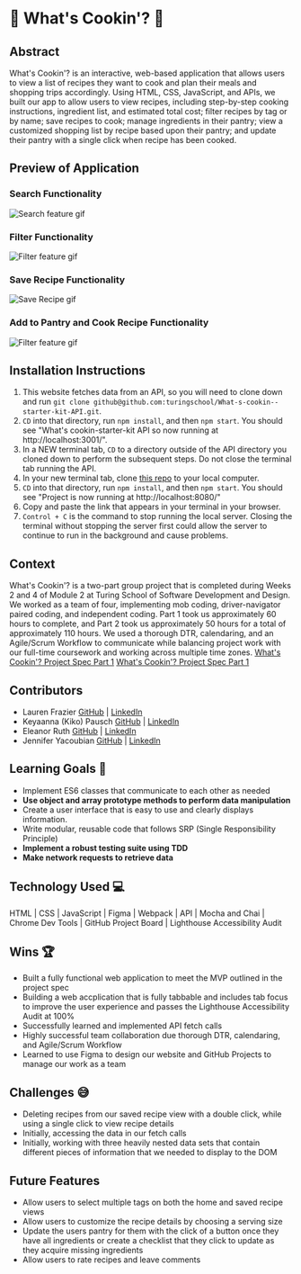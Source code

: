 # 🍴 What's Cookin'? 🍴️

## Abstract
What's Cookin'? is an interactive, web-based application that allows users to view a list of recipes they want to cook and plan their meals and shopping trips accordingly. Using HTML, CSS, JavaScript, and APIs, we built our app to allow users to view recipes, including step-by-step cooking instructions, ingredient list, and estimated total cost; filter recipes by tag or by name; save recipes to cook; manage ingredients in their pantry; view a customized shopping list by recipe based upon their pantry; and update their pantry with a single click when recipe has been cooked. 

## Preview of Application
### Search Functionality
![Search feature gif](https://media.giphy.com/media/RoEGoo8vNhpwDRlaJV/giphy.gif)
### Filter Functionality
![Filter feature gif](https://media.giphy.com/media/iwT2GfYsmg78MQN8Py/giphy.gif)
### Save Recipe Functionality
![Save Recipe gif](https://media.giphy.com/media/t45tqOWXPQBsPGWULl/giphy.gif)
### Add to Pantry and Cook Recipe Functionality
![Filter feature gif](https://media.giphy.com/media/pBaKSwHqVe9QmXOgg6/giphy.gif)

## Installation Instructions
1. This website fetches data from an API, so you will need to clone down and run `git clone github@github.com:turingschool/What-s-cookin--starter-kit-API.git`.
2. `CD` into that directory, run `npm install`, and then `npm start`. You should see "What's cookin-starter-kit API so now running at http://localhost:3001/".
3. In a NEW terminal tab, `CD` to a directory outside of the API directory you cloned down to perform the subsequent steps. Do not close the terminal tab running the API.
3. In your new terminal tab, clone [this repo](https://github.com/Eleanorgruth/whats-cookin) to your local computer.
4. `CD` into that directory, run `npm install`, and then `npm start`. You should see "Project is now running at http://localhost:8080/"
5. Copy and paste the link that appears in your terminal in your browser.
6. `Control + C` is the command to stop running the local server. Closing the terminal without stopping the server first could allow the server to continue to run in the background and cause problems.

## Context
What's Cookin'? is a two-part group project that is completed during Weeks 2 and 4 of Module 2 at Turing School of Software Development and Design. We worked as a team of four, implementing mob coding, driver-navigator paired coding, and independent coding. Part 1 took us approximately 60 hours to complete, and Part 2 took us approximately 50 hours for a total of approximately 110 hours. We used a thorough DTR, calendaring, and an Agile/Scrum Workflow to communicate while balancing project work with our full-time coursework and working across multiple time zones. 
[What's Cookin'? Project Spec Part 1](https://frontend.turing.edu/projects/whats-cookin-part-one.html) 
[What's Cookin'? Project Spec Part 1](https://frontend.turing.edu/projects/whats-cookin-part-two.html)

## Contributors
- Lauren Frazier [GitHub](https://github.com/FrazierLE) | [LinkedIn](https://www.linkedin.com/in/lauren-frazier-745053188/)
- Keyaanna (Kiko) Pausch [GitHub](https://github.com/knpausch) | [LinkedIn](https://www.linkedin.com/in/knpausch/)
- Eleanor Ruth [GitHub](https://github.com/Eleanorgruth) | [LinkedIn](https://www.linkedin.com/in/eleanorgruth/)
- Jennifer Yacoubian [GitHub](https://github.com/jmyacobn) | [LinkedIn](https://www.linkedin.com/in/jennifer-yacoubian/)

## Learning Goals 🎯
- Implement ES6 classes that communicate to each other as needed
- **Use object and array prototype methods to perform data manipulation**
- Create a user interface that is easy to use and clearly displays information.
- Write modular, reusable code that follows SRP (Single Responsibility Principle)
- **Implement a robust testing suite using TDD**
- **Make network requests to retrieve data**

## Technology Used 💻
HTML | CSS | JavaScript | Figma | Webpack | API | Mocha and Chai | Chrome Dev Tools | GitHub Project Board | Lighthouse Accessibility Audit

## Wins 🏆
- Built a fully functional web application to meet the MVP outlined in the project spec 
- Building a web accplication that is fully tabbable and includes tab focus to improve the user experience and passes the Lighthouse Accessibility Audit at 100%
- Successfully learned and implemented API fetch calls
- Highly successful team collaboration due thorough DTR, calendaring, and Agile/Scrum Workflow
- Learned to use Figma to design our website and GitHub Projects to manage our work as a team

## Challenges 😅
- Deleting recipes from our saved recipe view with a double click, while using a single click to view recipe details
- Initially, accessing the data in our fetch calls
- Initially, working with three heavily nested data sets that contain different pieces of information that we needed to display to the DOM

## Future Features
- Allow users to select multiple tags on both the home and saved recipe views
- Allow users to customize the recipe details by choosing a serving size
- Update the users pantry for them with the click of a button once they have all ingredients or create a checklist that they click to update as they acquire missing ingredients
- Allow users to rate recipes and leave comments
